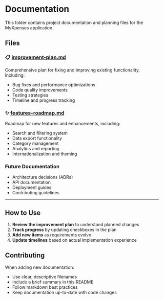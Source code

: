 # Documentation

This folder contains project documentation and planning files for the MyXpenses application.

## Files

### 📋 [improvement-plan.md](./improvement-plan.md)
Comprehensive plan for fixing and improving existing functionality, including:
- Bug fixes and performance optimizations
- Code quality improvements
- Testing strategies
- Timeline and progress tracking

### ✨ [features-roadmap.md](./features-roadmap.md)
Roadmap for new features and enhancements, including:
- Search and filtering system
- Data export functionality
- Category management
- Analytics and reporting
- Internationalization and theming

### Future Documentation
- Architecture decisions (ADRs)
- API documentation
- Deployment guides
- Contributing guidelines

---

## How to Use

1. **Review the improvement plan** to understand planned changes
2. **Track progress** by updating checkboxes in the plan
3. **Add new items** as requirements evolve
4. **Update timelines** based on actual implementation experience

## Contributing

When adding new documentation:
- Use clear, descriptive filenames
- Include a brief summary in this README
- Follow markdown best practices
- Keep documentation up-to-date with code changes
